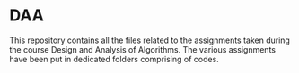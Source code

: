 # DAA
This repository contains all the files related to the assignments taken during the course Design and Analysis of Algorithms.
The various assignments have been put in dedicated folders comprising of codes.
